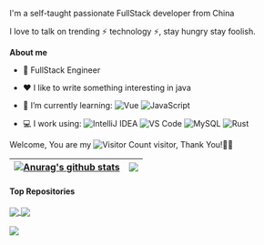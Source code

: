
I'm a self-taught passionate FullStack developer from China 

I love to talk on trending ⚡ technology ⚡, stay hungry stay foolish.

**About me**

- 💼 FullStack Engineer 

- ❤️ I like to write something interesting in java



- 🌱 I’m currently learning:
 ![Vue](https://img.shields.io/badge/Vue.js-35495E?logo=vue.js&logoColor=4FC08D)
 ![JavaScript](https://img.shields.io/badge/JavaScript-000000?logo=JavaScript&logoColor=FFCA28)
-  💻 I work using: 
 ![IntelliJ IDEA](https://img.shields.io/badge/-IntelliJ%20Idea-blue?logo=IntelliJIDEA&logoColor=FFCA28)
 ![VS Code](https://img.shields.io/badge/-VS%20Code-007ACC?style=plastic&logo=visual-studio-code)
 ![MySQL](https://img.shields.io/badge/-MySQL-yellowgreen?style=plastic&logo=MySQL&logoColor=white)
 ![Rust](https://img.shields.io/badge/-Rust-yellowgreen?style=plastic&logo=Rust&logoColor=FFCA29)
 
 Welcome, You are my ![Visitor Count](https://profile-counter.glitch.me/clbigdata/count.svg) visitor, Thank You!🎉🎉
 
| <a href="https://github.com/rogers3333/github-readme-stats"><img align="center" src="https://github-readme-stats.vercel.app/api?username=rogers3333&show_icons=true&include_all_commits=true&theme=buefy&hide_border=true" alt="Anurag's github stats" /></a> | <a href="https://github.com/rogers3333/github-readme-stats"><img align="center" src="https://github-readme-stats.vercel.app/api/top-langs/?username=rogers3333&layout=compact&theme=buefy&hide_border=true" /></a> |
| ------------- | ------------- |

#### Top Repositories

<a href="https://github.com/rogers3333/SolanaMobileApp">
  <img align="center" src="https://github-readme-stats.vercel.app/api/pin/?username=rogers3333&repo=SolanaMobileApp&theme=buefy" />
</a>
<a href="https://github.com/rogers3333/shield_trade_sys">
  <img align="center" src="https://github-readme-stats.vercel.app/api/pin/?username=rogers3333&repo=shield_trade_sys&theme=buefy" />
</a>
<br />
<br />
<a href="https://github.com/rogers3333/actix-web-order">
  <img align="center" src="https://github-readme-stats.vercel.app/api/pin/?username=rogers3333&repo=actix-web-order&theme=buefy" />
</a>



